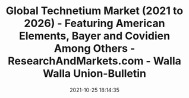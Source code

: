 ---
"title": "Global Technetium Market (2021 to 2026) - Featuring American Elements, Bayer and Covidien Among Others - ResearchAndMarkets.com - Walla Walla Union-Bulletin"
"date": "2021-10-25 18:14:35"
"feed_name": "GOOGLENEWSINDUSTRIAL"
"feed_website": "https://news.google.com/search?q=industrial%2Bincident&hl=en-US&gl=US&ceid=US:en"
"feed_rss": "https://news.google.com/rss/search?q=industrial%2Bincident&hl=en-US&gl=US&ceid=US:en"
"link": "https://www.union-bulletin.com/global-technetium-market-2021-to-2026---featuring-american-elements-bayer-and-covidien-among/article_ef04d2a8-eada-5afd-93e1-ebcdd6bd3f96.html"
"source": "{'href': 'https://www.union-bulletin.com', 'title': 'Walla Walla Union-Bulletin'}"
"file": "_posts/2021-1-1-0ed9977781defcda9eb79f4b4a87a0a58f0d93f7.md"
"accident": "0"
"drilling": "0"
"dead": "0"
"injured": "0"
"arrested": "0"
"place": "unknown place"
"where": "unknown site"
"causes": "unknown"
"place_uri": "unknown place"
---